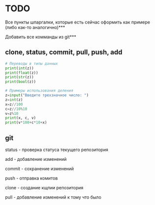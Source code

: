 # TODO 
Все пункты шпаргалки, которые есть сейчас оформить как примере (либо как-то аналогично)***

Добавить все комманды из git***

clone, status, commit, pull, push, add
---

```python
# Переводы в типы данных
print(int(z))
print(float(z))
print(str(z))
print(bool(z))
```

```python
# Примеры использования деления
z=input("Введите трехзначное число: ")
z=int(z)
x=z//100
c=z//10%10
v=z%10
print(x, c, v)
print(v*100+c*10+x)
```

## git 
status - проверка статуса текущего репозитория

add - добавление изменений

commit - сохранение изменений

push - отправка комитов

clone - создание кщпии репозитория

pull - добавление изменений к тому что было




